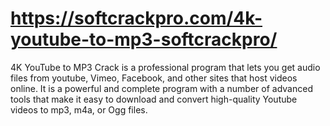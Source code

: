 # https://softcrackpro.com/4k-youtube-to-mp3-softcrackpro/
4K YouTube to MP3 Crack is a professional program that lets you get audio files from youtube, Vimeo, Facebook, and other sites that host videos online. It is a powerful and complete program with a number of advanced tools that make it easy to download and convert high-quality Youtube videos to mp3, m4a, or Ogg files. 
